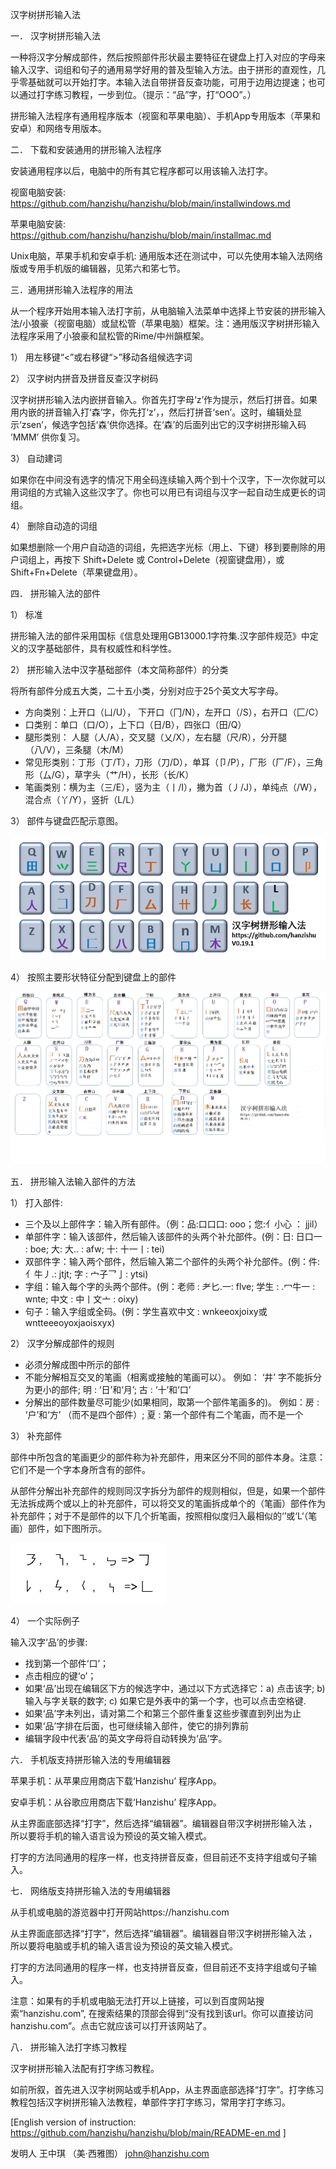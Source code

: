 ﻿
汉字树拼形输入法 


一． 汉字树拼形输入法

一种将汉字分解成部件，然后按照部件形状最主要特征在键盘上打入对应的字母来输入汉字、词组和句子的通用易学好用的普及型输入方法。由于拼形的直观性，几乎零基础就可以开始打字。本输入法自带拼音反查功能，可用于边用边提速；也可以通过打字练习教程，一步到位。（提示：“品”字，打“OOO”。）
   
拼形输入法程序有通用程序版本（视窗和苹果电脑）、手机App专用版本（苹果和安卓）和网络专用版本。
       

二． 下载和安装通用的拼形输入法程序

安装通用程序以后，电脑中的所有其它程序都可以用该输入法打字。
   
视窗电脑安装: https://github.com/hanzishu/hanzishu/blob/main/installwindows.md

苹果电脑安装: https://github.com/hanzishu/hanzishu/blob/main/installmac.md

Unix电脑，苹果手机和安卓手机: 通用版本还在测试中，可以先使用本输入法网络版或专用手机版的编辑器，见笫六和笫七节。


三．通用拼形输入法程序的用法

从一个程序开始用本输入法打字前，从电脑输入法菜单中选择上节安装的拼形输入法/小狼豪（视窗电脑）或鼠松管（苹果电脑）框架。注：通用版汉字树拼形输入法程序采用了小狼豪和鼠松管的Rime/中州韻框架。

1） 用左移键“<”或右移键“>”移动各组候选字词

2） 汉字树内拼音及拼音反查汉字树码

汉字树拼形输入法内嵌拼音输入。你首先打字母‘z’作为提示，然后打拼音。如果用内嵌的拼音输入打‘森’字，你先打‘z’，，然后打拼音‘sen’。这时，编辑处显示‘zsen’，候选字包括‘森’供你选择。在‘森’的后面列出它的汉字树拼形输入码 ’MMM’ 供你复习。

3） 自动建词

如果你在中间没有选字的情况下用全码连续输入两个到十个汉字，下一次你就可以用词组的方式输入这些汉字了。你也可以用已有词组与汉字一起自动生成更长的词组。

4） 删除自动造的词组

如果想删除一个用户自动造的词组，先把选字光标（用上、下键）移到要刪除的用户词组上，再按下 Shift+Delete 或 Control+Delete（视窗键盘用），或Shift+Fn+Delete（苹果键盘用）。


四． 拼形输入法的部件

1） 标准

拼形输入法的部件采用国标《信息处理用GB13000.1字符集.汉字部件规范》中定义的汉字基础部件，具有权威性和科学性。

2） 拼形输入法中汉字基础部件（本文简称部件）的分类

将所有部件分成五大类，二十五小类，分别对应于25个英文大写字母。

- 方向类别：上开口（凵/U）， 下开口（冂/N），左开口（/S），右开口（匚/C）
- 口类别：单口（口/O），上下口（日/B），四张口（田/Q）
- 腿形类别： 人腿（人/A），交叉腿（乂/X），左右腿（尺/R），分开腿（八/V），三条腿（木/M）
- 常见形类别：丁形（丁/T），刀形（刀/D），单耳（卩/P），厂形（厂/F），三角形（厶/G），草字头（艹/H），长形（长/K）
- 笔画类别：横为主（三/E），竖为主（丨/I），撇为首（丿/J），单纯点（/W），混合点（丫/Y），竖折（L/L）
   
3） 部件与键盘匹配示意图。
       
![alt text](https://github.com/hanzishu/hanzishu/blob/main/keymapping.png)

4） 按照主要形状特征分配到键盘上的部件
   
![alt text](https://github.com/hanzishu/hanzishu/blob/main/detailedkeymapping.png)
       

五． 拼形输入法输入部件的方法

1） 打入部件:

- 三个及以上部件字：输入所有部件。（例：品:口口口: ooo；您:亻小心 ： jjil）
- 单部件字：输入该部件，然后输入该部件的头两个补允部件。(例：日: 日口一 : boe; 大: 大.. : afw; 十: 十一丨: tei)
- 双部件字：输入两个部件，然后输入第二个部件的头两个补允部件。(例：件: 亻牛丿.: jtjt; 字 : 宀子乛亅: ytsi)
- 字组：输入每个字的头两个部件。(例：老师 : 耂匕.一: flve; 学生 : .冖牛一 : wnte; 中文 : 中丨文亠 : oixy)
- 句子：输入字组或全码。(例：学生喜欢中文 : wnkeeoxjoixy或wntteeeoyoxjaoisxyx)

2） 汉字分解成部件的规则

- 必须分解成图中所示的部件
- 不能分解相互交叉的笔画（相离或接触的笔画可以）。 例如： ‘井’ 字不能拆分为更小的部件; 明 : ‘日’和‘月’; 古 : ‘十’和‘口’
- 分解出的部件数量尽可能少(如果相同，取第一个部件笔画多的)。 例如：房 : ‘户’和‘方’ （而不是四个部件）; 夏 : 第一个部件有二个笔画，而不是一个

3） 补充部件

部件中所包含的笔画更少的部件称为补充部件，用来区分不同的部件本身。注意：它们不是一个字本身所含有的部件。

从部件分解出补充部件的规则同汉字拆分为部件的规则相似，但是，如果一个部件无法拆成两个或以上的补充部件，可以将交叉的笔画拆成单个的（笔画）部件作为补充部件；对于不是部件的以下几个折笔画，按照相似度归入最相似的‘’或‘L‘（笔画）部件，如下图所示。

![alt text](https://github.com/hanzishu/hanzishu/blob/main/strokemapping.png)
   
4） 一个实际例子

输入汉字‘品’的步骤:

- 找到第一个部件‘口’；
- 点击相应的键‘o’；
- 如果‘品’出现在编辑区下方的候选字中，通过以下方式选择它：a) 点击该字; b) 输入与字关联的数字; c) 如果它是外表中的第一个字，也可以点击空格键.
- 如果‘品’字未列出，请对第二个和第三个部件重复这些步骤直到列出为止
- 如果‘品’字排在后面，也可继续输入部件，使它的排列靠前
- 编辑字段中代表‘品’的英文字母将自动转换为‘品’字。


六． 手机版支持拼形输入法的专用编辑器

苹果手机：从苹果应用商店下载‘Hanzishu’ 程序App。

安卓手机：从谷歌应用商店下载‘Hanzishu’ 程序App。

从主界面底部选择“打字”，然后选择“编辑器”。编辑器自带汉字树拼形输入法 ，所以要将手机的输入语言设为预设的英文输入模式。

打字的方法同通用的程序一样，也支持拼音反查，但目前还不支持字组或句子输入。


七． 网络版支持拼形输入法的专用编辑器

从手机或电脑的游览器中打开网站https://hanzishu.com

从主界面底部选择“打字”，然后选择“编辑器”。编辑器自带汉字树拼形输入法 ，所以要将电脑或手机的输入语言设为预设的英文输入模式。

打字的方法同通用的程序一样，也支持拼音反查，但目前还不支持字组或句子输入。

注意：如果有的手机或电脑无法打开以上链接，可以到百度网站搜索“hanzishu.com”, 在搜索结果的顶部会得到“没有找到该url。你可以直接访问hanzishu.com”。点击它就应该可以打开该网站了。


八． 拼形输入法打字练习教程

汉字树拼形输入法配有打字练习教程。
   
如前所叙，首先进入汉字树网站或手机App，从主界面底部选择“打字”。打字练习教程包括汉字树拼形输入法教程，单部件字打字练习，常用字打字练习。

[English version of instruction: https://github.com/hanzishu/hanzishu/blob/main/README-en.md ]

发明人	王中琪	（美·西雅图） john@hanzishu.com


